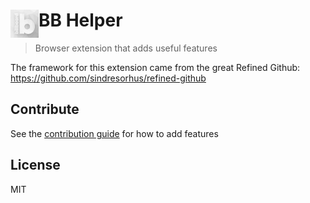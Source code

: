 # <img src="source/icon.jpg" width="45" align="left"> BB Helper

> Browser extension that adds useful features

The framework for this extension came from the great Refined Github: https://github.com/sindresorhus/refined-github

## Contribute

See the [contribution guide](contributing.md) for how to add features

## License

MIT
